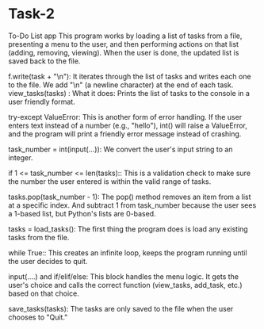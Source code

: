 # Task-2
To-Do List app
This program works by loading a list of tasks from a file, presenting a menu to the user, and then performing actions on that list (adding, removing, viewing). When the user is done, the updated list is saved back to the file.

f.write(task + "\n"): It iterates through the list of tasks and writes each one to the file. We add "\n" (a newline character) at the end of each task.
view_tasks(tasks) :
What it does: Prints the list of tasks to the console in a user friendly format.

try-except ValueError: This is another form of error handling. If the user enters text instead of a number (e.g., "hello"), int() will raise a ValueError, and the program will print a friendly error message instead of crashing.

task_number = int(input(...)): We convert the user's input string to an integer.

if 1 <= task_number <= len(tasks):: This is a validation check to make sure the number the user entered is within the valid range of tasks.

tasks.pop(task_number - 1): The pop() method removes an item from a list at a specific index. And subtract 1 from task_number because the user sees a 1-based list, but Python's lists are 0-based.

tasks = load_tasks(): The first thing the program does is load any existing tasks from the file.

while True:: This creates an infinite loop, keeps the program running until the user decides to quit.

input(....) and if/elif/else: This block handles the menu logic. It gets the user's choice and calls the correct function (view_tasks, add_task, etc.) based on that choice.

save_tasks(tasks): The tasks are only saved to the file when the user chooses to "Quit." 
